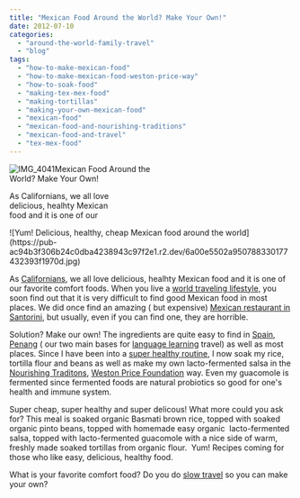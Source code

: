 ```yaml
---
title: "Mexican Food Around the World? Make Your Own!"
date: 2012-07-10
categories: 
  - "around-the-world-family-travel"
  - "blog"
tags: 
  - "how-to-make-mexican-food"
  - "how-to-make-mexican-food-weston-price-way"
  - "how-to-soak-food"
  - "making-tex-mex-food"
  - "making-tortillas"
  - "making-your-own-mexican-food"
  - "mexican-food"
  - "mexican-food-and-nourishing-traditions"
  - "mexican-food-and-travel"
  - "tex-mex-food"
---
```


![IMG_4041](https://pub-ac94b3f306b24c0dba4238943c97f2e1.r2.dev/6a00e5502a950788330176163d765e970c.jpg)Mexican Food Around the  
World? Make Your Own!  
  
As Californians, we all love  
delicious, healhty Mexican  
food and it is one of our

<!--more--> ![Yum! Delicious, healthy, cheap Mexican food around the world](https://pub-ac94b3f306b24c0dba4238943c97f2e1.r2.dev/6a00e5502a950788330177432393f1970d.jpg)

As [Californians](http://soultravelers3new.local/2006/08/home-and-hous-1.html "Californians"), we all love delicious, healhty Mexican food and it is one of our favorite comfort foods. When you live a [world traveling lifestyle,](http://soultravelers3new.local/2011/07/what-our-nomadic-travel-lifestyle-looks-like-family-fun.html "world traveling lifestyle ") you soon find out that it is very difficult to find good Mexican food in most places. We did once find an amazing ( but expensive) [Mexican restaurant in Santorini](http://soultravelers3new.local/2007/08/hello-goodbye-s.html "mexican restaurant in Santorini"), but usually, even if you can find one, they are horrible.  
  
Solution? Make our own! The ingredients are quite easy to find in [Spain](http://soultravelers3new.local/2009/11/whats-a-spain-winter-rental-like-extended-travel-digital-nomad-4hww-vacation-.html "how to winter in Spain"), [Penang](http://soultravelers3new.local/2011/01/tropical-winter-home-in-penang-malaysia-location-indenpendent-digital-nomad-long-term-travel-tips-.html "how to rent a condo in Penang") ( our two main bases for [language learning](http://soultravelers3new.local/2011/06/how-to-raise-a-bilingual-or-multi-lingual-child.html "language learning travel") travel) as well as most places. Since I have been into a [super healthy routine](http://soultravelers3new.local/2012/04/health-organic-raw-foods-and-travel.html "super healthy routine"), I now soak my rice, tortilla flour and beans as well as make my own lacto-fermented salsa in the [Nourishing Traditons](http://www.amazon.com/Nourishing-Traditions-Challenges-Politically-Dictocrats/dp/0967089735 "Nourishing traditions"), [Weston Price Foundation](http://www.westonaprice.org/ "weston price foundation") way. Even my guacomole is fermented since fermented foods are natural probiotics so good for one's health and immune system.  
  
Super cheap, super healthy and super delicous! What more could you ask for? This meal is soaked organic Basmati brown rice, topped with soaked organic pinto beans, topped with homemade easy organic  lacto-fermented salsa, topped with lacto-fermented guacomole with a nice side of warm, freshly made soaked tortillas from organic flour.  Yum! Recipes coming for those who like easy, delicious, healthy food.  
  
What is your favorite comfort food? Do you do [slow travel](http://soultravelers3new.local/2011/11/slow-travel.html "slow travel") so you can make your own?
